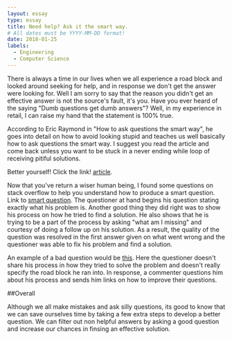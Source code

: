 ```yaml
---
layout: essay
type: essay
title: Need help? Ask it the smart way.
# All dates must be YYYY-MM-DD format!
date: 2018-01-25
labels:
  - Engineering
  - Computer Science
---
```



There is always a time in our lives when we all experience a road block and looked around seeking for help, and in response
we don't get the answer were looking for. Well I am sorry to say that the reason you didn't get an effective answer is not
the source's fault, it's you. Have you ever heard of the saying "Dumb questions get dumb answers"? Well, in my experience in retail, I can raise my hand that the statement is 100% true.

According to Eric Raymond in "How to ask questions the smart way", he goes into detail on how to avoid looking stupid and teaches us well basically how to ask questions the smart way. I suggest you read the article and come back unless you want to be stuck in a never ending while loop of receiving pitiful solutions.

Better yourself! Click the link! [article](http://www.catb.org/esr/faqs/smart-questions.html).

Now that you've return a wiser human being, I found some questions on stack overflow to help you understand how to produce a smart question. Link to [smart question](https://stackoverflow.com/questions/48458101/protoc-producing-invalid-java-code). The questioner at hand begins his question stating exactly what his problem is. Another good thing they did right was to show his process on how he tried to find a solution. He also shows that he is trying to be a part of the process by asking "what am I missing" and courtesy of doing a follow up on his solution. As a result, the quality of the question was resolved in the first answer given on what went wrong and the questioner was able to fix his problem and find a solution.

An example of a bad question would be [this](https://stackoverflow.com/questions/48458769/how-to-change-the-ckeditor-auto-save-message-in-asp-net). Here the questioner doesn't share his process in how they tried to solve the problem and doesn't really specify the road block he ran into. In response, a commenter questions him about his process and sends him links on how to improve their questions.

##Overall

Although we all make mistakes and ask silly questions, its good to know that we can save ourselves time by taking a few extra steps to develop a better question. We can filter out non helpful answers by asking a good question and increase our chances in finsing an effective solution. 



